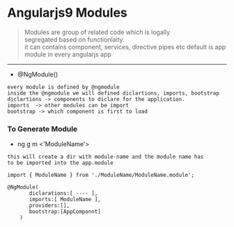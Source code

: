 # Angularjs9  Modules 

> Modules are group of related code which is logally \
> segregated based on functionlaity. \
> it can contains component, services, directive pipes etc
> default is app module in every angularjs app 

---

* @NgModule()
```
every module is defined by @ngmodule 
inside the @ngmodule we will defined diclartions, imports, bootstrap 
diclartions -> components to diclare for the application.
imports  -> other modules can be import 
bootstrap -> which component is first to load 

```

### To Generate Module 
* ng g m <'ModuleName'>
```
this will create a dir with module-name and the module name has 
to be imported into the app.module 

import { ModuleName } from './ModuleName/ModuleName.module';

@NgModule(
       diclarations:[ ---- ],
       imports:[ ModuleName ],
       providers:[],
       bootstrap:[AppComponnt]       
	)

```





